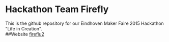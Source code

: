 # Hackathon Team Firefly

This is the github repository for our Eindhoven Maker Faire 2015 Hackathon "Life in Creation".  
##Website
[fireflu2](http://kunigundecherenack.wix.com/fireflu2?fb_action_ids=10153609568038872&fb_action_types=og.likes)